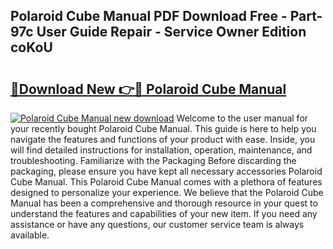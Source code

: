 ## Polaroid Cube Manual PDF Download Free - Part-97c User Guide Repair - Service Owner Edition coKoU

# <h2><a href="http://bc98546.oget.top/?id=Polaroid+Cube+Manual">🔗Download New 👉🔴 Polaroid Cube Manual</a></h2>

[![Polaroid Cube Manual new download](https://i.imgur.com/5g1atiW.png)](http://bc98546.oget.top/?id=Polaroid+Cube+Manual)
Welcome to the user manual for your recently bought Polaroid Cube Manual. This guide is here to help you navigate the features and functions of your product with ease. Inside, you will find detailed instructions for installation, operation, maintenance, and troubleshooting. Familiarize with the Packaging Before discarding the packaging, please ensure you have kept all necessary accessories Polaroid Cube Manual. This Polaroid Cube Manual comes with a plethora of features designed to personalize your experience. We believe that the Polaroid Cube Manual has been a comprehensive and thorough resource in your quest to understand the features and capabilities of your new item. If you need any assistance or have any questions, our customer service team is always available.

